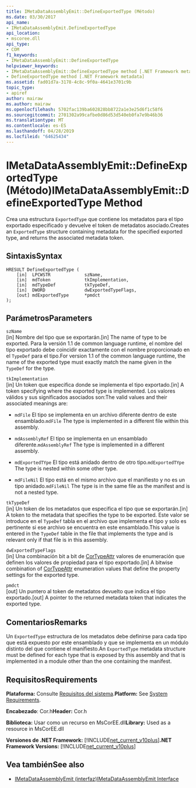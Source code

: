 ```yaml
---
title: IMetaDataAssemblyEmit::DefineExportedType (Método)
ms.date: 03/30/2017
api_name:
- IMetaDataAssemblyEmit.DefineExportedType
api_location:
- mscoree.dll
api_type:
- COM
f1_keywords:
- IMetaDataAssemblyEmit::DefineExportedType
helpviewer_keywords:
- IMetaDataAssemblyEmit::DefineExportedType method [.NET Framework metadata]
- DefineExportedType method [.NET Framework metadata]
ms.assetid: fad01d7a-3178-4c8c-9f0a-4641e3701c9b
topic_type:
- apiref
author: mairaw
ms.author: mairaw
ms.openlocfilehash: 5702fac139ba602828bb8722a1e3e25d6f1c58f6
ms.sourcegitcommit: 2701302a99cafbe0d86d53d540eb0fa7e9b46b36
ms.translationtype: MT
ms.contentlocale: es-ES
ms.lasthandoff: 04/28/2019
ms.locfileid: "64625434"
---
```

# <a name="imetadataassemblyemitdefineexportedtype-method"></a><span data-ttu-id="b408e-102">IMetaDataAssemblyEmit::DefineExportedType (Método)</span><span class="sxs-lookup"><span data-stu-id="b408e-102">IMetaDataAssemblyEmit::DefineExportedType Method</span></span>
<span data-ttu-id="b408e-103">Crea una estructura `ExportedType` que contiene los metadatos para el tipo exportado especificado y devuelve el token de metadatos asociado.</span><span class="sxs-lookup"><span data-stu-id="b408e-103">Creates an `ExportedType` structure containing metadata for the specified exported type, and returns the associated metadata token.</span></span>  
  
## <a name="syntax"></a><span data-ttu-id="b408e-104">Sintaxis</span><span class="sxs-lookup"><span data-stu-id="b408e-104">Syntax</span></span>  
  
```  
HRESULT DefineExportedType (  
    [in]  LPCWSTR             szName,  
    [in]  mdToken             tkImplementation,   
    [in]  mdTypeDef           tkTypeDef,  
    [in]  DWORD               dwExportedTypeFlags,  
    [out] mdExportedType      *pmdct  
);  
```  
  
## <a name="parameters"></a><span data-ttu-id="b408e-105">Parámetros</span><span class="sxs-lookup"><span data-stu-id="b408e-105">Parameters</span></span>  
 `szName`  
 <span data-ttu-id="b408e-106">[in] Nombre del tipo que se exportarán.</span><span class="sxs-lookup"><span data-stu-id="b408e-106">[in] The name of type to be exported.</span></span> <span data-ttu-id="b408e-107">Para la versión 1.1 de common language runtime, el nombre del tipo exportado debe coincidir exactamente con el nombre proporcionado en el `TypeDef` para el tipo.</span><span class="sxs-lookup"><span data-stu-id="b408e-107">For version 1.1 of the common language runtime, the name of the exported type must exactly match the name given in the `TypeDef` for the type.</span></span>  
  
 `tkImplementation`  
 <span data-ttu-id="b408e-108">[in] Un token que especifica donde se implementa el tipo exportado.</span><span class="sxs-lookup"><span data-stu-id="b408e-108">[in] A token specifying where the exported type is implemented.</span></span> <span data-ttu-id="b408e-109">Los valores válidos y sus significados asociados son:</span><span class="sxs-lookup"><span data-stu-id="b408e-109">The valid values and their associated meanings are:</span></span>  
  
- <span data-ttu-id="b408e-110">`mdFile` El tipo se implementa en un archivo diferente dentro de este ensamblado.</span><span class="sxs-lookup"><span data-stu-id="b408e-110">`mdFile` The type is implemented in a different file within this assembly.</span></span>  
  
- <span data-ttu-id="b408e-111">`mdAssemblyRef` El tipo se implementa en un ensamblado diferente.</span><span class="sxs-lookup"><span data-stu-id="b408e-111">`mdAssemblyRef` The type is implemented in a different assembly.</span></span>  
  
- <span data-ttu-id="b408e-112">`mdExportedTYpe` El tipo está anidado dentro de otro tipo.</span><span class="sxs-lookup"><span data-stu-id="b408e-112">`mdExportedTYpe` The type is nested within some other type.</span></span>  
  
- <span data-ttu-id="b408e-113">`mdFileNil` El tipo está en el mismo archivo que el manifiesto y no es un tipo anidado.</span><span class="sxs-lookup"><span data-stu-id="b408e-113">`mdFileNil` The type is in the same file as the manifest and is not a nested type.</span></span>  
  
 `tkTypeDef`  
 <span data-ttu-id="b408e-114">[in] Un token de los metadatos que especifica el tipo que se exportarán.</span><span class="sxs-lookup"><span data-stu-id="b408e-114">[in] A token to the metadata that specifies the type to be exported.</span></span> <span data-ttu-id="b408e-115">Este valor se introduce en el `TypeDef` tabla en el archivo que implementa el tipo y solo es pertinente si ese archivo se encuentra en este ensamblado.</span><span class="sxs-lookup"><span data-stu-id="b408e-115">This value is entered in the `TypeDef` table in the file that implements the type and is relevant only if that file is in this assembly.</span></span>  
  
 `dwExportedTypeFlags`  
 <span data-ttu-id="b408e-116">[in] Una combinación bit a bit de [CorTypeAttr](../../../../docs/framework/unmanaged-api/metadata/cortypeattr-enumeration.md) valores de enumeración que definen los valores de propiedad para el tipo exportado.</span><span class="sxs-lookup"><span data-stu-id="b408e-116">[in] A bitwise combination of [CorTypeAttr](../../../../docs/framework/unmanaged-api/metadata/cortypeattr-enumeration.md) enumeration values that define the property settings for the exported type.</span></span>  
  
 `pmdct`  
 <span data-ttu-id="b408e-117">[out] Un puntero al token de metadatos devuelto que indica el tipo exportado.</span><span class="sxs-lookup"><span data-stu-id="b408e-117">[out] A pointer to the returned metadata token that indicates the exported type.</span></span>  
  
## <a name="remarks"></a><span data-ttu-id="b408e-118">Comentarios</span><span class="sxs-lookup"><span data-stu-id="b408e-118">Remarks</span></span>  
 <span data-ttu-id="b408e-119">Un `ExportedType` estructura de los metadatos debe definirse para cada tipo que está expuesto por este ensamblado y que se implementa en un módulo distinto del que contiene el manifiesto.</span><span class="sxs-lookup"><span data-stu-id="b408e-119">An `ExportedType` metadata structure must be defined for each type that is exposed by this assembly and that is implemented in a module other than the one containing the manifest.</span></span>  
  
## <a name="requirements"></a><span data-ttu-id="b408e-120">Requisitos</span><span class="sxs-lookup"><span data-stu-id="b408e-120">Requirements</span></span>  
 <span data-ttu-id="b408e-121">**Plataforma:** Consulte [Requisitos del sistema](../../../../docs/framework/get-started/system-requirements.md).</span><span class="sxs-lookup"><span data-stu-id="b408e-121">**Platform:** See [System Requirements](../../../../docs/framework/get-started/system-requirements.md).</span></span>  
  
 <span data-ttu-id="b408e-122">**Encabezado**: Cor.h</span><span class="sxs-lookup"><span data-stu-id="b408e-122">**Header:** Cor.h</span></span>  
  
 <span data-ttu-id="b408e-123">**Biblioteca:** Usar como un recurso en MsCorEE.dll</span><span class="sxs-lookup"><span data-stu-id="b408e-123">**Library:** Used as a resource in MsCorEE.dll</span></span>  
  
 <span data-ttu-id="b408e-124">**Versiones de .NET Framework:** [!INCLUDE[net_current_v10plus](../../../../includes/net-current-v10plus-md.md)]</span><span class="sxs-lookup"><span data-stu-id="b408e-124">**.NET Framework Versions:** [!INCLUDE[net_current_v10plus](../../../../includes/net-current-v10plus-md.md)]</span></span>  
  
## <a name="see-also"></a><span data-ttu-id="b408e-125">Vea también</span><span class="sxs-lookup"><span data-stu-id="b408e-125">See also</span></span>

- [<span data-ttu-id="b408e-126">IMetaDataAssemblyEmit (interfaz)</span><span class="sxs-lookup"><span data-stu-id="b408e-126">IMetaDataAssemblyEmit Interface</span></span>](../../../../docs/framework/unmanaged-api/metadata/imetadataassemblyemit-interface.md)
